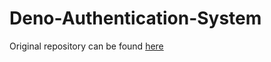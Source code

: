 # Deno-Authentication-System

Original repository can be found [here](https://github.com/WingZer0o/mulchronedigital)
